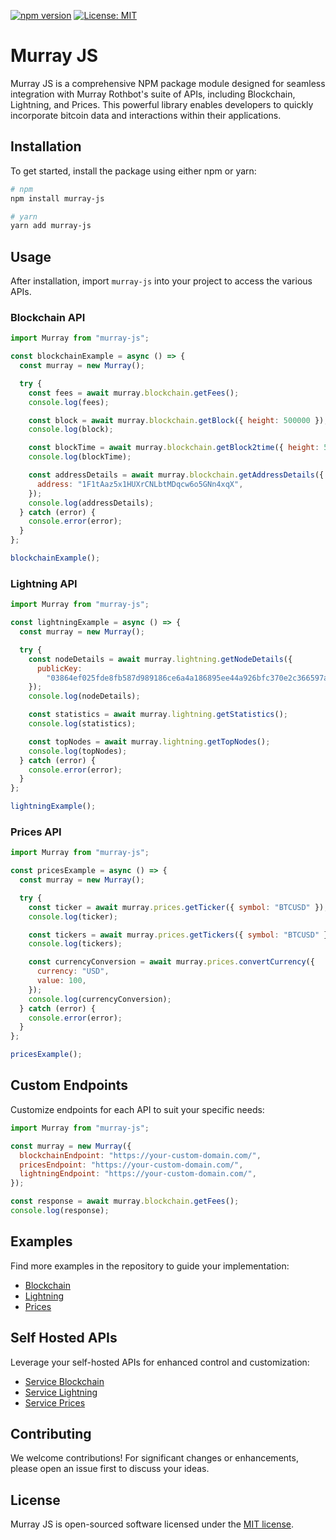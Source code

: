 [![npm version](https://img.shields.io/npm/v/murray-js.svg?style=flat-square)](https://www.npmjs.com/package/murray-js)
[![License: MIT](https://img.shields.io/badge/License-MIT-yellow.svg?style=flat-square)](https://opensource.org/licenses/MIT)

# Murray JS

Murray JS is a comprehensive NPM package module designed for seamless integration with Murray Rothbot's suite of APIs, including Blockchain, Lightning, and Prices. This powerful library enables developers to quickly incorporate bitcoin data and interactions within their applications.

## Installation

To get started, install the package using either npm or yarn:

```bash
# npm
npm install murray-js

# yarn
yarn add murray-js
```

## Usage

After installation, import `murray-js` into your project to access the various APIs.

### Blockchain API

```js
import Murray from "murray-js";

const blockchainExample = async () => {
  const murray = new Murray();

  try {
    const fees = await murray.blockchain.getFees();
    console.log(fees);

    const block = await murray.blockchain.getBlock({ height: 500000 });
    console.log(block);

    const blockTime = await murray.blockchain.getBlock2time({ height: 500000 });
    console.log(blockTime);

    const addressDetails = await murray.blockchain.getAddressDetails({
      address: "1F1tAaz5x1HUXrCNLbtMDqcw6o5GNn4xqX",
    });
    console.log(addressDetails);
  } catch (error) {
    console.error(error);
  }
};

blockchainExample();
```

### Lightning API

```js
import Murray from "murray-js";

const lightningExample = async () => {
  const murray = new Murray();

  try {
    const nodeDetails = await murray.lightning.getNodeDetails({
      publicKey:
        "03864ef025fde8fb587d989186ce6a4a186895ee44a926bfc370e2c366597a3f8f",
    });
    console.log(nodeDetails);

    const statistics = await murray.lightning.getStatistics();
    console.log(statistics);

    const topNodes = await murray.lightning.getTopNodes();
    console.log(topNodes);
  } catch (error) {
    console.error(error);
  }
};

lightningExample();
```

### Prices API

```js
import Murray from "murray-js";

const pricesExample = async () => {
  const murray = new Murray();

  try {
    const ticker = await murray.prices.getTicker({ symbol: "BTCUSD" });
    console.log(ticker);

    const tickers = await murray.prices.getTickers({ symbol: "BTCUSD" });
    console.log(tickers);

    const currencyConversion = await murray.prices.convertCurrency({
      currency: "USD",
      value: 100,
    });
    console.log(currencyConversion);
  } catch (error) {
    console.error(error);
  }
};

pricesExample();
```

## Custom Endpoints

Customize endpoints for each API to suit your specific needs:

```js
import Murray from "murray-js";

const murray = new Murray({
  blockchainEndpoint: "https://your-custom-domain.com/",
  pricesEndpoint: "https://your-custom-domain.com/",
  lightningEndpoint: "https://your-custom-domain.com/",
});

const response = await murray.blockchain.getFees();
console.log(response);
```

## Examples

Find more examples in the repository to guide your implementation:

- [Blockchain](./examples/blockchain.ts)
- [Lightning](./examples/lightning.ts)
- [Prices](./examples/prices.ts)

## Self Hosted APIs

Leverage your self-hosted APIs for enhanced control and customization:

- [Service Blockchain](https://github.com/Murray-Rothbot/service-blockchain)
- [Service Lightning](https://github.com/Murray-Rothbot/service-lightning)
- [Service Prices](https://github.com/Murray-Rothbot/service-prices)

## Contributing

We welcome contributions! For significant changes or enhancements, please open an issue first to discuss your ideas.

## License

Murray JS is open-sourced software licensed under the [MIT license](./LICENSE).
